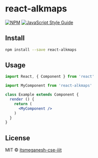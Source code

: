 # react-alkmaps

> 

[![NPM](https://img.shields.io/npm/v/react-alkmaps.svg)](https://www.npmjs.com/package/react-alkmaps) [![JavaScript Style Guide](https://img.shields.io/badge/code_style-standard-brightgreen.svg)](https://standardjs.com)

## Install

```bash
npm install --save react-alkmaps
```

## Usage

```jsx
import React, { Component } from 'react'

import MyComponent from 'react-alkmaps'

class Example extends Component {
  render () {
    return (
      <MyComponent />
    )
  }
}
```

## License

MIT © [itsmeganesh-cse-iiit](https://github.com/itsmeganesh-cse-iiit)
